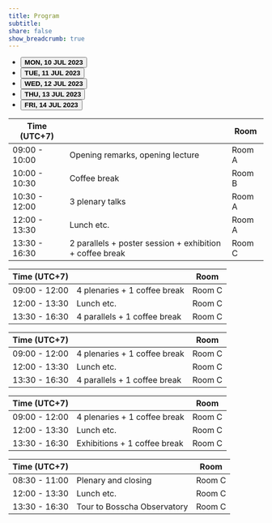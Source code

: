 ```yaml
---
title: Program
subtitle:
share: false
show_breadcrumb: true
---
```



<!-- Tabs navs -->

<ul class="nav nav-tabs nav-fill mb-3" id="TabProgram" role="tablist">
  <li class="nav-item" role="presentation">
    <button
      class="nav-link active"
      id="day1-tab"
      type="button"
      data-bs-toggle="tab"
      data-bs-target="#day1"
      role="tab"
      aria-controls="day1-tab-pane"
      aria-selected="true"
      ><b>MON, 10 JUL 2023</b></button
    >
  </li>
  <li class="nav-item" role="presentation">
    <button
      class="nav-link"
      id="day2-tab"
      type="button"
      data-bs-toggle="tab"
      data-bs-target="#day2"
      role="tab"
      aria-controls="day2-tab-pane"
      aria-selected="false"
      ><b>TUE, 11 JUL 2023</b></button
    >
  </li>
  <li class="nav-item" role="presentation">
    <button
      class="nav-link"
      id="day3-tab"
      type="button"
      data-bs-toggle="tab"
      data-bs-target="#day3"
      role="tab"
      aria-controls="day3-tab-pane"
      aria-selected="false"
      ><b>WED, 12 JUL 2023</b></button
    >
  </li>
  <li class="nav-item" role="presentation">
    <button
      class="nav-link"
      id="day4-tab"
      type="button"
      data-bs-toggle="tab"
      data-bs-target="#day4"
      role="tab"
      aria-controls="day4-tab-pane"
      aria-selected="false"
      ><b>THU, 13 JUL 2023</b></button
    >
  </li>
  <li class="nav-item" role="presentation">
    <button
      class="nav-link"
      id="day5-tab"
      type="button"
      data-bs-toggle="tab"
      data-bs-target="#day5"
      role="tab"
      aria-controls="day5-tab-pane"
      aria-selected="false"
      ><b>FRI, 14 JUL 2023</b></button
    >
  </li>
</ul>
<!-- Tabs navs -->

<!-- Tabs content -->
<div class="tab-content" id="TabContent">
  <div
    class="tab-pane fade show active"
    id="day1"
    role="tabpanel"
    aria-labelledby="day1-tab"
  >
  <table class="table table-striped">
      <thead>
        <tr>
          <th scope="col">Time (UTC+7)</th>
          <th scope="col"></th>
          <th scope="col">Room</th>
        </tr>
      </thead>
      <tbody class="table-group-divider">
        <tr>
          <td>09:00 - 10:00</td>
          <td>Opening remarks, opening lecture</td>
          <td>Room A</td>
        </tr>
        <tr>
          <td>10:00 - 10:30</td>
          <td>Coffee break</td>
          <td>Room B</td>
        </tr>
        <tr>
          <td >10:30 - 12:00</td>
          <td>3 plenary talks</td>
          <td>Room A</td>
        </tr>
        <tr>
          <td>12:00 - 13:30</td>
          <td>Lunch etc.</td>
          <td>Room A</td>
        </tr>
        <tr>
          <td>13:30 - 16:30</td>
          <td>2 parallels + poster session + exhibition + coffee break</td>
          <td>Room C</td>
        </tr>
      </tbody>
  </table>
  </div>
  <div
    class="tab-pane fade"
    id="day2"
    role="tabpanel"
    aria-labelledby="day2-tab"
  >
    <table class="table table-striped">
      <thead>
        <tr>
          <th scope="col">Time (UTC+7)</th>
          <th scope="col"></th>
          <th scope="col">Room</th>
        </tr>
      </thead>
      <tbody class="table-group-divider">
        <tr>
          <td>09:00 - 12:00</td>
          <td>4 plenaries + 1 coffee break</td>
          <td>Room C</td>
        </tr>
        <tr>
          <td>12:00 - 13:30</td>
          <td>Lunch etc.</td>
          <td>Room C</td>
        </tr>
        <tr>
          <td>13:30 - 16:30</td>
          <td>4 parallels + 1 coffee break</td>
          <td>Room C</td>
        </tr>
      </tbody>
    </table>
  </div>
  <div
    class="tab-pane fade"
    id="day3"
    role="tabpanel"
    aria-labelledby="day3-tab"
  >
    <table class="table table-striped">
      <thead>
        <tr>
          <th scope="col">Time (UTC+7)</th>
          <th scope="col"></th>
          <th scope="col">Room</th>
        </tr>
      </thead>
      <tbody class="table-group-divider">
        <tr>
          <td>09:00 - 12:00</td>
          <td>4 plenaries + 1 coffee break</td>
          <td>Room C</td>
        </tr>
        <tr>
          <td>12:00 - 13:30</td>
          <td>Lunch etc.</td>
          <td>Room C</td>
        </tr>
        <tr>
          <td>13:30 - 16:30</td>
          <td>4 parallels + 1 coffee break</td>
          <td>Room C</td>
        </tr>
      </tbody>
    </table>
  </div>
  <div
    class="tab-pane fade"
    id="day4"
    role="tabpanel"
    aria-labelledby="day4-tab"
  >
    <table class="table table-striped">
      <thead>
        <tr>
          <th scope="col">Time (UTC+7)</th>
          <th scope="col"></th>
          <th scope="col">Room</th>
        </tr>
      </thead>
      <tbody class="table-group-divider">
        <tr>
          <td>09:00 - 12:00</td>
          <td>4 plenaries + 1 coffee break</td>
          <td>Room C</td>
        </tr>
        <tr>
          <td>12:00 - 13:30</td>
          <td>Lunch etc.</td>
          <td>Room C</td>
        </tr>
        <tr>
          <td>13:30 - 16:30</td>
          <td>Exhibitions + 1 coffee break</td>
          <td>Room C</td>
        </tr>
      </tbody>
    </table>
  </div>
  <div
    class="tab-pane fade"
    id="day5"
    role="tabpanel"
    aria-labelledby="day5-tab"
  >
    <table class="table table-striped">
      <thead>
        <tr>
          <th scope="col">Time (UTC+7)</th>
          <th scope="col"></th>
          <th scope="col">Room</th>
        </tr>
      </thead>
      <tbody class="table-group-divider">
        <tr>
          <td>08:30 - 11:00</td>
          <td>Plenary and closing</td>
          <td>Room C</td>
        </tr>
        <tr>
          <td>12:00 - 13:30</td>
          <td>Lunch etc.</td>
          <td>Room C</td>
        </tr>
        <tr>
          <td>13:30 - 16:30</td>
          <td>Tour to Bosscha Observatory</td>
          <td>Room C</td>
        </tr>
      </tbody>
    </table>
  </div>
</div>

<link href="https://cdn.jsdelivr.net/npm/bootstrap@5.2.3/dist/css/bootstrap.min.css" rel="stylesheet" integrity="sha384-rbsA2VBKQhggwzxH7pPCaAqO46MgnOM80zW1RWuH61DGLwZJEdK2Kadq2F9CUG65" crossorigin="anonymous">
<script src="https://cdn.jsdelivr.net/npm/bootstrap@5.2.3/dist/js/bootstrap.bundle.min.js" integrity="sha384-kenU1KFdBIe4zVF0s0G1M5b4hcpxyD9F7jL+jjXkk+Q2h455rYXK/7HAuoJl+0I4" crossorigin="anonymous"></script>